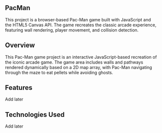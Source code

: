 ## PacMan
This project is a browser-based Pac-Man game built with JavaScript and the HTML5 Canvas API. The game recreates the classic arcade experience, featuring wall rendering, player movement, and collision detection.

## Overview
This Pac-Man game project is an interactive JavaScript-based recreation of the iconic arcade game. The game area includes walls and pathways rendered dynamically based on a 2D map array, with Pac-Man navigating through the maze to eat pellets while avoiding ghosts.

## Features
Add later

## Technologies Used
Add later
 
